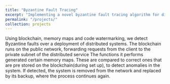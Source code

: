 ```yaml
---
title: "Byzantine Fault Tracing"
excerpt: "Implementing a novel byzantine fault tracing algorithm for distributed services using blockchain and code execution profiles<br/><img src='/images/500x300.png'>"
permalink: "/projects/"
collection: projects
---
```

Using blockchain, memory maps and code watermarking, we detect Byzantine faults over a deployment of distributed systems.
The blockchain runs on the public network, forwarding requests from the client to the private subnet of the distributed service
The functions it performs generated certain memory maps. These are compared to correct ones that are pre stored on the blockchain(during set up), to detect anomalies in the system.
If detected, the system is removed from the network and replaced by its backup, where the process continues again.
